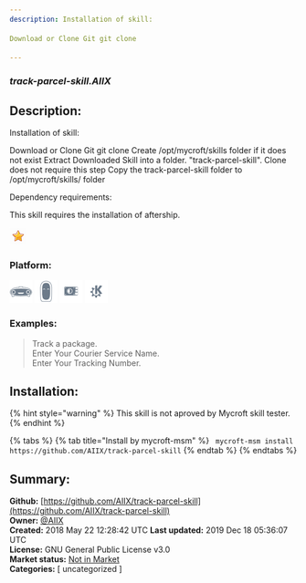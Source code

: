 ```yaml
---
description: Installation of skill:

Download or Clone Git git clone 

---
```


### _track-parcel-skill.AIIX_  
## Description:  
Installation of skill:

Download or Clone Git git clone 
Create /opt/mycroft/skills folder if it does not exist
Extract Downloaded Skill into a folder. "track-parcel-skill". Clone does not require this step
Copy the track-parcel-skill folder to /opt/mycroft/skills/ folder

Dependency requirements:

This skill requires the installation of aftership.
  
![](../.gitbook/assets/star.png)  
  
### Platform:  
 ![Mark I](../.gitbook/assets/mark-1-icon.png)  ![Mark II](../.gitbook/assets/mark-2-icon.png)  ![Picroft](../.gitbook/assets/picroft-icon.png)  ![plasmoid](../.gitbook/assets/kde.png)   
### Examples:  
> Track a package.  
> Enter Your Courier Service Name.  
> Enter Your Tracking Number.  
  
## Installation:  
{% hint style="warning" %}
This skill is not aproved by Mycroft skill tester.
{% endhint %}
    
{% tabs %}
{% tab title="Install by mycroft-msm" %}
``` mycroft-msm install https://github.com/AIIX/track-parcel-skill```
{% endtab %}
  {% endtabs %}
    
## Summary:  
**Github:** [https://github.com/AIIX/track-parcel-skill](https://github.com/AIIX/track-parcel-skill)  
**Owner:** [@AIIX](https://github.com/AIIX)  
**Created:** 2018 May 22 12:28:42 UTC  **Last updated:** 2019 Dec 18 05:36:07 UTC  
**License:** GNU General Public License v3.0  
**Market status:** [Not in Market](https://market.mycroft.ai/skill/)  
**Categories:** [ uncategorized ]   
